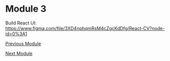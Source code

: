 # Module 3

Build React UI: https://www.figma.com/file/3XD4nphqmRsM4cZgcKdDfg/React-CV?node-id=0%3A1


[Previous Module](https://github.com/xtealer/react-101/blob/main/lessons/module-2.md)

[Next Module](https://github.com/xtealer/react-101/blob/main/lessons/module-4.md)
